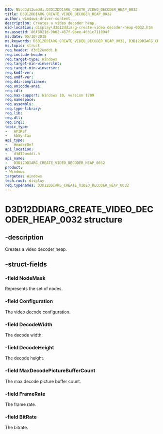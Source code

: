 ```yaml
---
UID: NS:d3d12umddi.D3D12DDIARG_CREATE_VIDEO_DECODER_HEAP_0032
title: D3D12DDIARG_CREATE_VIDEO_DECODER_HEAP_0032
author: windows-driver-content
description: Creates a video decoder heap.
old-location: display\d3d12ddiarg-create-video-decoder-heap-0032.htm
ms.assetid: 86f8021d-9b02-457f-9bee-4631c711094f
ms.date: 05/10/2018
ms.keywords: D3D12DDIARG_CREATE_VIDEO_DECODER_HEAP_0032, D3D12DDIARG_CREATE_VIDEO_DECODER_HEAP_0032 structure [Display Devices], d3d12umddi/D3D12DDIARG_CREATE_VIDEO_DECODER_HEAP_0032, display.d3d12ddiarg-create-video-decoder-heap-0032
ms.topic: struct
req.header: d3d12umddi.h
req.include-header:
req.target-type: Windows
req.target-min-winverclnt:
req.target-min-winversvr:
req.kmdf-ver:
req.umdf-ver:
req.ddi-compliance:
req.unicode-ansi:
req.idl:
req.max-support: Windows 10, version 1709
req.namespace:
req.assembly:
req.type-library:
req.lib:
req.dll:
req.irql:
topic_type:
-	APIRef
-	kbSyntax
api_type:
-	HeaderDef
api_location:
-	d3d12umddi.h
api_name:
-	D3D12DDIARG_CREATE_VIDEO_DECODER_HEAP_0032
product:
- Windows
targetos: Windows
tech.root: display
req.typenames: D3D12DDIARG_CREATE_VIDEO_DECODER_HEAP_0032
---
```


# D3D12DDIARG_CREATE_VIDEO_DECODER_HEAP_0032 structure


## -description


Creates a video decoder heap.


## -struct-fields




### -field NodeMask

Represents the set of nodes.


### -field Configuration

The video decode configuration.


### -field DecodeWidth

The decode width.


### -field DecodeHeight

The decode height.


### -field MaxDecodePictureBufferCount

The max decode picture buffer count.


### -field FrameRate

The frame rate.


### -field BitRate

The bitrate.


